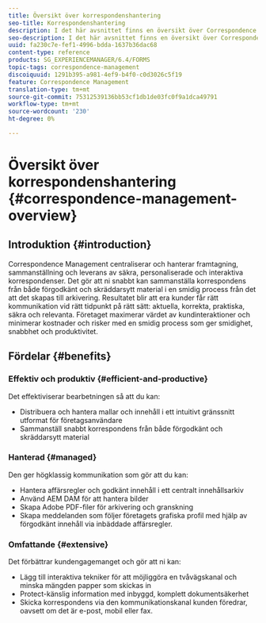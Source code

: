 ```yaml
---
title: Översikt över korrespondenshantering
seo-title: Korrespondenshantering
description: I det här avsnittet finns en översikt över Correspondence Management.
seo-description: I det här avsnittet finns en översikt över Correspondence Management.
uuid: fa230c7e-fef1-4996-bdda-1637b36dac68
content-type: reference
products: SG_EXPERIENCEMANAGER/6.4/FORMS
topic-tags: correspondence-management
discoiquuid: 1291b395-a981-4ef9-b4f0-c0d3026c5f19
feature: Correspondence Management
translation-type: tm+mt
source-git-commit: 75312539136bb53cf1db1de03fc0f9a1dca49791
workflow-type: tm+mt
source-wordcount: '230'
ht-degree: 0%

---
```



# Översikt över korrespondenshantering {#correspondence-management-overview}

## Introduktion {#introduction}

Correspondence Management centraliserar och hanterar framtagning, sammanställning och leverans av säkra, personaliserade och interaktiva korrespondenser. Det gör att ni snabbt kan sammanställa korrespondens från både förgodkänt och skräddarsytt material i en smidig process från det att det skapas till arkivering. Resultatet blir att era kunder får rätt kommunikation vid rätt tidpunkt på rätt sätt: aktuella, korrekta, praktiska, säkra och relevanta. Företaget maximerar värdet av kundinteraktioner och minimerar kostnader och risker med en smidig process som ger smidighet, snabbhet och produktivitet.

## Fördelar {#benefits}

### Effektiv och produktiv {#efficient-and-productive}

Det effektiviserar bearbetningen så att du kan:

* Distribuera och hantera mallar och innehåll i ett intuitivt gränssnitt utformat för företagsanvändare
* Sammanställ snabbt korrespondens från både förgodkänt och skräddarsytt material

### Hanterad {#managed}

Den ger högklassig kommunikation som gör att du kan:

* Hantera affärsregler och godkänt innehåll i ett centralt innehållsarkiv
* Använd AEM DAM för att hantera bilder
* Skapa Adobe PDF-filer för arkivering och granskning
* Skapa meddelanden som följer företagets grafiska profil med hjälp av förgodkänt innehåll via inbäddade affärsregler.

### Omfattande {#extensive}

Det förbättrar kundengagemanget och gör att ni kan:

* Lägg till interaktiva tekniker för att möjliggöra en tvåvägskanal och minska mängden papper som skickas in
* Protect-känslig information med inbyggd, komplett dokumentsäkerhet
* Skicka korrespondens via den kommunikationskanal kunden föredrar, oavsett om det är e-post, mobil eller fax.

